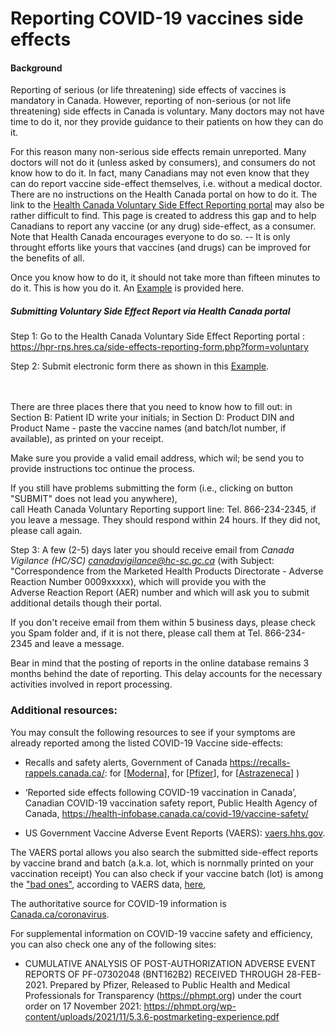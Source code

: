 # Reporting COVID-19 vaccines side effects

#### Background

Reporting of serious (or life threatening) side effects of vaccines is mandatory in Canada. 
However, reporting of non-serious (or not life threatening) side effects  in Canada is voluntary.
Many doctors may not have time to do it, nor they provide guidance to their patients on how they can do it. 

For this reason many non-serious side effects remain unreported.  Many doctors will not do it (unless asked by consumers), 
and consumers do not know how to do it. 
In fact, many Canadians may not even know that they can do report vaccine side-effect themselves, i.e.  without a medical doctor.
There are no instructions on the Health Canada portal on how to do it. 
The link to the [Health Canada Voluntary Side Effect Reporting portal](https://hpr-rps.hres.ca/side-effects-reporting-form.php?form=voluntary) may also be 
rather difficult to find.
This page is created to address this gap and to help Canadians to report any vaccine (or any drug) side-effect, as a consumer.
Note that Health Canada encourages everyone to do so.  -- It is only throught efforts like yours that vaccines (and drugs) can be improved for the benefits of all.

Once you know how to do it, it should not take more than fifteen minutes to do it. This is how you do it. 
An [Example](https://open-canada.github.io/vitals/SideEffectReporting-example-1.pdf) is provided here. 


##### Submitting Voluntary Side Effect Report via Health Canada portal


Step 1: Go to the Health Canada Voluntary Side Effect Reporting portal :
    <https://hpr-rps.hres.ca/side-effects-reporting-form.php?form=voluntary>
   
    
Step 2: Submit electronic form there as shown in this 
    [Example](https://open-canada.github.io/vitals/SideEffectReporting-example-1.pdf).   
    <br> <br>
    
There are three places there that you need to know how to fill out: in Section B: Patient     ID write your initials; 
in Section D: Product DIN and Product Name - paste the     vaccine names (and batch/lot number, if available), as printed on your receipt. 
    
Make sure you provide a valid email address, which wil; be send you to provide instructions toc ontinue the process.
    
If you still  have problems submitting the form (i.e., clicking on button "SUBMIT" does not lead you anywhere),  
call Heath Canada Voluntary Reporting support line: Tel. 866-234-2345, if you leave a message.  They should respond within 24
    hours. If they did not, please call again.
 
 
Step 3:  A few (2-5) days later you should receive email from *Canada Vigilance (HC/SC) <canadavigilance@hc-sc.gc.ca>* 
(with  Subject: "Correspondence from the Marketed Health Products Directorate - Adverse Reaction Number 0009xxxxx), which will provide you with the  
Adverse Reaction Report (AER) number and which will ask you to submit additional details though their portal.

If you don't receive email from them within 5 business days, please check you Spam folder and, 
if it is not there, please call them at Tel. 866-234-2345 and leave a message. 


Bear in mind that the posting of reports in the online database remains 3 months behind the date of reporting. 
This delay accounts for the necessary activities involved in report processing.


### Additional resources:

You may consult the following resources to see if your symptoms  are already reported among the  listed COVID-19 Vaccine side-effects:

- Recalls and safety alerts, Government of Canada <https://recalls-rappels.canada.ca/>: 
for 
[[Moderna](https://recalls-rappels.canada.ca/en/search/site?search_api_fulltext=moderna)], for
[[Pfizer](https://recalls-rappels.canada.ca/en/search/site?search_api_fulltext=pfizer)], for
[[Astrazeneca](https://recalls-rappels.canada.ca/en/search/site?search_api_fulltext=astrazeneca)]
)

- ‘Reported side effects following COVID-19 vaccination in Canada’, Canadian COVID-19 vaccination safety report, 
 Public Health Agency of Canada, https://health-infobase.canada.ca/covid-19/vaccine-safety/

-  US Government Vaccine Adverse Event Reports     (VAERS): [vaers.hhs.gov](https://openvaers.com). 

The VAERS portal allows  you also  search  the submitted side-effect reports by vaccine brand and batch (a.k.a. lot, which is nornmally  printed on your vaccination receipt)
You can also check if your vaccine batch (lot) is among the ["bad ones"](https://www.howbad.info), according to VAERS data,  [here](https://www.howbad.info),


 The authoritative source for COVID-19 information is [Canada.ca/coronavirus](https://www.canada.ca/en/public-health/services/diseases/coronavirus-disease-covid-19.html).

For supplemental information on COVID-19 vaccine safety and efficiency, you can also check one any of the following sites:

- CUMULATIVE ANALYSIS OF POST-AUTHORIZATION ADVERSE EVENT REPORTS OF PF-07302048 (BNT162B2) RECEIVED THROUGH 28-FEB-2021. 
Prepared by Pfizer, Released to Public Health and Medical Professionals for Transparency (<https://phmpt.org>) 
under the court order on 17 November 2021: <https://phmpt.org/wp-content/uploads/2021/11/5.3.6-postmarketing-experience.pdf>

<!-- 
- ‘COVID-19 vaccine efficacy and effectiveness—the elephant (not) in the room’, The Lancet, 
VOLUME 2, ISSUE 7, E279-E280 (JULY 01, 2021): <https://doi.org/10.1016/S2666-5247(21)00069-0>


- ‘US COVID-19 Vaccines Proven to Cause More Harm than Good Based on Pivotal Clinical Trial Data Analyzed Using the Proper 
Scientific Endpoint “All Cause Severe Morbidity”’. Trends Int Med. 2021; 1(1): 1-6 (25 August 2021). https://www.scivisionpub.com/pdfs/us-covid19-vaccines-proven-to-cause-more-harm-than-good-based-on-pivotal-clinical-trial-data-analyzed-using-the-proper-scientific--1811.pdf

- https://www.canadiancovidcarealliance.org/


-->




